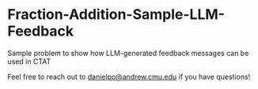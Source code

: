 # Fraction-Addition-Sample-LLM-Feedback
Sample problem to show how LLM-generated feedback messages can be used in CTAT

Feel free to reach out to danielpo@andrew.cmu.edu if you have questions!
